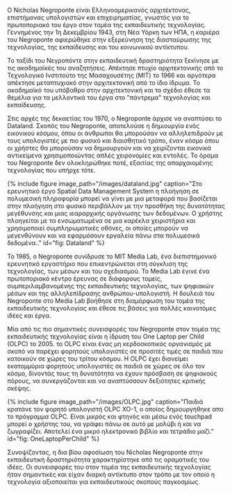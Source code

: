 Ο Nicholas Negroponte είναι Ελληνοαμερικανός αρχιτέκτονας, επιστήμονας υπολογιστών και επιχειρηματίας, γνωστός για το πρωτοποριακό του έργο στον τομέα της εκπαιδευτικής τεχνολογίας. Γεννημένος την 1η Δεκεμβρίου 1943, στη Νέα Υόρκη των ΗΠΑ, η καριέρα του Negroponte αφιερώθηκε στην εξερεύνηση της διασταύρωσης της τεχνολογίας, της εκπαίδευσης και του κοινωνικού αντίκτυπου.

Το ταξίδι του Νεγροπόντε στην εκπαιδευτική δραστηριότητα ξεκίνησε με τις ακαδημαϊκές του αναζητήσεις. Απέκτησε πτυχίο αρχιτεκτονικής από το Τεχνολογικό Ινστιτούτο της Μασαχουσέτης (MIT) το 1966 και αργότερα απέκτησε μεταπτυχιακό στην αρχιτεκτονική από το ίδιο ίδρυμα. Το ακαδημαϊκό του υπόβαθρο στην αρχιτεκτονική και το σχέδιο έθεσε τα θεμέλια για τα μελλοντικά του έργα στο "πάντρεμα" τεχνολογίας και εκπαίδευσης.

Στις αρχές της δεκαετίας του 1970, ο Negroponte άρχισε να αναπτύσει το Dataland. Σκοπός του Negroponte, αποτελούσε η δημιουργία ενός εικονικού κόσμου, όπου οι άνθρωποι θα μπορούσαν να αλληλεπιδρούν με τους υπολογιστές με πιο φυσικό και διαισθητικό τρόπο, έναν κόσμο όπου οι χρήστες θα μπορούσαν να δημιουργούν και να χειρίζονται εικονικά αντικείμενα χρησιμοποιώντας απλές χειρονομίες και εντολές. Το όραμα του Negroponte δεν ολοκληρώθηκε ποτέ, εξαιτίας της απαρχαιομένης τεχνολογίας που υπήρχε τότε.

{% include figure image_path="/images/dataland.jpg" caption="Στο ερευνητικό έργο Spatial Data Management System η πλοήγηση σε πολυμεσική πληροφορία μπορεί να γίνει με μια μεταφορά που βασίζεται στην πλοήγηση στο φυσικό περιβάλλον με την προσθήκη της δυνατότητας μεγέθυνσης και μιας ιεαραρχικής οργάνωσης των δεδομένων. Ο χρήστης πλοηγείται με τα ενσωματωμένα σε μια καρέκλα χειριστήρια και χρησιμοποιεί συμπληρωματικές οθόνες, οι οποίες μπορούν να μεγενθύνουν και να εφαρμόσουν εργαλεία πάνω στα πολυμεσικά δεδομένα.." id="fig: Dataland" %}

Το 1985, ο Negroponte συνίδρυσε το MIT Media Lab, ένα διεπιστημονικό ερευνητικό εργαστήριο που επικεντρώνεται στη σύγκλιση της τεχνολογίας, των μέσων και του σχεδιασμού. Το Media Lab έγινε ένα πρωτοποριακό κέντρο έρευνας σε διάφορους τομείς, συμπεριλαμβανομένης της εκπαιδευτικής τεχνολογίας, των ψηφιακών μέσων και της αλληλεπίδρασης ανθρώπου-υπολογιστή. Η δουλειά του Negroponte στο Media Lab βοήθησε στη διαμόρφωση του τομέα της εκπαιδευτικής τεχνολογίας και έθεσε τις βάσεις για πολλές καινοτόμες ιδέες και έργα.

Μία από τις πιο σημαντικές συνεισφορές του Negroponte στον τομέα της εκπαιδευτικής τεχνολογίας είναι η ίδρυση του One Laptop per Child (OLPC) το 2005. το OLPC είναι ένας μη κερδοσκοπικός οργανισμός με σκοπό να παρέχει φορητούς υπολογιστές σε προσιτές τιμές σε παιδιά που κατοικούν σε χώρες του τρίτου κόσμου. Η OLPC έχει διανείμει εκατομμύρια φορητούς υπολογιστές σε παιδιά σε χώρες σε όλο τον κόσμο, δίνοντάς τους τη δυνατότητα να έχουν πρόσβαση σε ψηφιακούς πόρους, να συνεργάζονται και να αναπτύσσουν δεξιότητες κριτικής σκέψης.

{% include figure image_path="/images/OLPC.jpg" caption="Παιδιά κρατάνε τον φορητό υπολογιστή OLPC XO-1, ο οποίος δημιουργήθηκε απο το πρόγραμμα OLPC. Είναι μικρός και φτηνός και μέσω ενός touchpad μπορεί ο χρήστης του, να γράφει πάνω σε αυτό με μολύβι ή και να ζωγραφίζει. Αποτελεί ένα μικρό ηλεκτρονικό βιβλίο και τετράδιο μαζί." id="fig: OneLaptopPerChild" %}

Συνοψίζοντας, η δια βίου αφοσίωση του Nicholas Negroponte στην εκπαιδευτική δραστηριότητα χαρακτηρίστηκε από τις οραματικές του ιδέες. Οι συνεισφορές του στον τομέα της εκπαιδευτικής τεχνολογίας ήταν σημαντικές και είχαν διαρκή αντίκτυπο στον τρόπο με τον οποίο η τεχνολογία αξιοποιείται για εκπαιδευτικούς σκοπούς παγκοσμίως.
